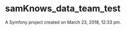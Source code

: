 samKnows_data_team_test
=======================

A Symfony project created on March 23, 2018, 12:33 pm.
